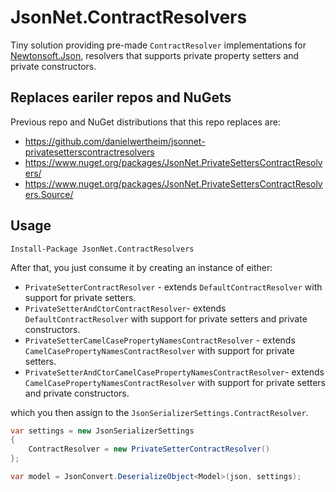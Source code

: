 # JsonNet.ContractResolvers
Tiny solution providing pre-made `ContractResolver` implementations for [Newtonsoft.Json](https://github.com/JamesNK/Newtonsoft.Json), resolvers that supports private property setters and private constructors.

## Replaces eariler repos and NuGets
Previous repo and NuGet distributions that this repo replaces are:

- https://github.com/danielwertheim/jsonnet-privatesetterscontractresolvers
- https://www.nuget.org/packages/JsonNet.PrivateSettersContractResolvers/
- https://www.nuget.org/packages/JsonNet.PrivateSettersContractResolvers.Source/

## Usage

```
Install-Package JsonNet.ContractResolvers
```

After that, you just consume it by creating an instance of either:

- `PrivateSetterContractResolver` - extends `DefaultContractResolver` with support for private setters.
- `PrivateSetterAndCtorContractResolver`- extends `DefaultContractResolver` with support for private setters and private constructors.
- `PrivateSetterCamelCasePropertyNamesContractResolver` - extends `CamelCasePropertyNamesContractResolver` with support for private setters.
- `PrivateSetterAndCtorCamelCasePropertyNamesContractResolver`- extends `CamelCasePropertyNamesContractResolver` with support for private setters and private constructors.

which you then assign to the `JsonSerializerSettings.ContractResolver`.

```csharp
var settings = new JsonSerializerSettings
{
    ContractResolver = new PrivateSetterContractResolver()
};

var model = JsonConvert.DeserializeObject<Model>(json, settings);
```